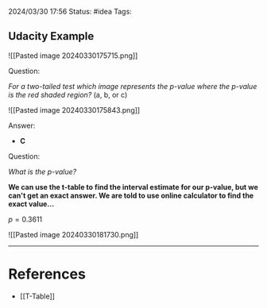 2024/03/30 17:56
Status: #idea
Tags:

## Udacity Example


![[Pasted image 20240330175715.png]]

Question:

*For a two-tailed test which image represents the p-value where the p-value is the red shaded region?* (a, b, or c)

![[Pasted image 20240330175843.png]]

Answer:
- **C**

Question:

*What is the p-value?*

**We can use the t-table to find the interval estimate for our p-value, but we can't get an exact answer.  We are told to use online calculator to find the exact value...**

$p = 0.3611$

![[Pasted image 20240330181730.png]]



---
# References

- [[T-Table]]